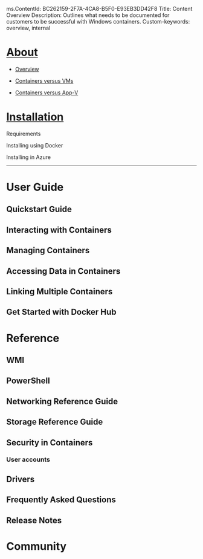 ms.ContentId: BC262159-2F7A-4CA8-B5F0-E93EB3DD42F8
Title: Content Overview 
Description: Outlines what needs to be documented for customers to be successful with Windows containers.
Custom-keywords: overview, internal

# [About](about.md) #

- [Overview](overview.md) 

- [Containers versus VMs](Containers_vs_VMs.md) 

- [Containers versus App-V](ContainersvsAppV.md) 


# [Installation](installation.md) #

Requirements 

Installing using Docker 

Installing in Azure 

----------


# User Guide #

## Quickstart Guide ##

## Interacting with Containers ##

## Managing Containers ##

## Accessing Data in Containers ##

## Linking Multiple Containers ##

## Get Started with Docker Hub ##


# Reference #

## WMI ##

## PowerShell ##

## Networking Reference Guide ##

## Storage Reference Guide ##

## Security in Containers ##
### User accounts ###

## Drivers ##

## Frequently Asked Questions ##

## Release Notes ##



# Community #
